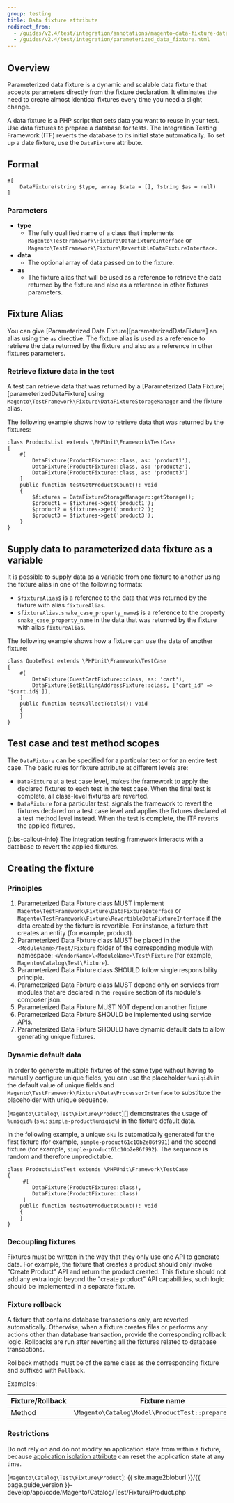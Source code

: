 ```yaml
---
group: testing
title: Data fixture attribute
redirect_from: 
  - /guides/v2.4/test/integration/annotations/magento-data-fixture-data-provider.html
  - /guides/v2.4/test/integration/parameterized_data_fixture.html
---
```


## Overview

Parameterized data fixture is a dynamic and scalable data fixture that accepts parameters directly from the fixture declaration. It eliminates the need to create almost identical fixtures every time you need a slight change.

A data fixture is a PHP script that sets data you want to reuse in your test.
Use data fixtures to prepare a database for tests. The Integration Testing Framework (ITF) reverts the database to its initial state automatically.
To set up a date fixture, use the `DataFixture` attribute.

## Format

```php?start_inline=1
#[
    DataFixture(string $type, array $data = [], ?string $as = null)
]
```

### Parameters

 - **type**
   - The fully qualified name of a class that implements `Magento\TestFramework\Fixture\DataFixtureInterface` or `Magento\TestFramework\Fixture\RevertibleDataFixtureInterface`.
 - **data**
   - The optional array of data passed on to the fixture.
 - **as**
   - The fixture alias that will be used as a reference to retrieve the data returned by the fixture and also as a reference in other fixtures parameters.

## Fixture Alias

You can give [Parameterized Data Fixture][parameterizedDataFixture] an alias using the `as` directive. The fixture alias is used as a reference to retrieve the data returned by the fixture and also as a reference in other fixtures parameters.

### Retrieve fixture data in the test

A test can retrieve data that was returned by a [Parameterized Data Fixture][parameterizedDataFixture] using `Magento\TestFramework\Fixture\DataFixtureStorageManager` and the fixture alias.

The following example shows how to retrieve data that was returned by the fixtures:

```php?start_inline=1
class ProductsList extends \PHPUnit\Framework\TestCase
{
    #[
        DataFixture(ProductFixture::class, as: 'product1'),
        DataFixture(ProductFixture::class, as: 'product2'),
        DataFixture(ProductFixture::class, as: 'product3')
    ]
    public function testGetProductsCount(): void
    {
        $fixtures = DataFixtureStorageManager::getStorage();
        $product1 = $fixtures->get('product1');
        $product2 = $fixtures->get('product2');
        $product3 = $fixtures->get('product3');
    }
}
```

## Supply data to parameterized data fixture as a variable

It is possible to supply data as a variable from one fixture to another using the fixture alias in one of the following formats:

-  `$fixtureAlias$` is a reference to the data that was returned by the fixture with alias `fixtureAlias`.
-  `$fixtureAlias.snake_case_property_name$` is a reference to the property `snake_case_property_name` in the data that was returned by the fixture with alias `fixtureAlias`.

The following example shows how a fixture can use the data of another fixture:

```php?start_inline=1
class QuoteTest extends \PHPUnit\Framework\TestCase
{
    #[
        DataFixture(GuestCartFixture::class, as: 'cart'),
        DataFixture(SetBillingAddressFixture::class, ['cart_id' => '$cart.id$']),
    ]
    public function testCollectTotals(): void
    {
    }
}
```

## Test case and test method scopes

The `DataFixture` can be specified for a particular test or for an entire test case.
The basic rules for fixture attribute at different levels are:

-  `DataFixture` at a test case level, makes the framework to apply the declared fixtures to each test in the test case.
   When the final test is complete, all class-level fixtures are reverted.
-  `DataFixture` for a particular test, signals the framework to revert the fixtures declared on a test case level and applies the fixtures declared at a test method level instead.
   When the test is complete, the ITF reverts the applied fixtures.

{:.bs-callout-info}
The integration testing framework interacts with a database to revert the applied fixtures.

## Creating the fixture

### Principles

1. Parameterized Data Fixture class MUST implement `Magento\TestFramework\Fixture\DataFixtureInterface` or  `Magento\TestFramework\Fixture\RevertibleDataFixtureInterface` if the data created by the fixture is revertible. For instance, a fixture that creates an entity (for example, product).
1. Parameterized Data Fixture class MUST be placed in the `<ModuleName>/Test/Fixture` folder of the corresponding module with namespace: `<VendorName>\<ModuleName>\Test\Fixture` (for example, `Magento\Catalog\Test\Fixture`).
1. Parameterized Data Fixture class SHOULD follow single responsibility principle.
1. Parameterized Data Fixture class MUST depend only on services from modules that are declared in the `require` section of its module's composer.json.
1. Parameterized Data Fixture MUST NOT depend on another fixture.
1. Parameterized Data Fixture SHOULD be implemented using service APIs.
1. Parameterized Data Fixture SHOULD have dynamic default data to allow generating unique fixtures.

### Dynamic default data

In order to generate multiple fixtures of the same type without having to manually configure unique fields, you can use the placeholder `%uniqid%` in the default value of unique fields and `Magento\TestFramework\Fixture\Data\ProcessorInterface` to substitute the placeholder with unique sequence.

[`Magento\Catalog\Test\Fixture\Product`][] demonstrates the usage of `%uniqid%` (`sku`: `simple-product%uniqid%`) in the fixture default data.

In the following example, a unique `sku` is automatically generated for the first fixture (for example, `simple-product61c10b2e86f991`) and the second fixture (for example, `simple-product61c10b2e86f992`). The sequence is random and therefore unpredictable.

```php?start_inline=1
class ProductsListTest extends \PHPUnit\Framework\TestCase
{
     #[
        DataFixture(ProductFixture::class),
        DataFixture(ProductFixture::class)
     ]
    public function testGetProductsCount(): void
    {
    }
}
```

### Decoupling fixtures

Fixtures must be written in the way that they only use one API to generate data. For example, the fixture that creates
a product should only invoke "Create Product" API and return the product created. This fixture should not add any extra
logic beyond the "create product" API capabilities, such logic should be implemented in a separate fixture.

### Fixture rollback

A fixture that contains database transactions only, are reverted automatically.
Otherwise, when a fixture creates files or performs any actions other than database transaction, provide the corresponding rollback logic.
Rollbacks are run after reverting all the fixtures related to database transactions.

Rollback methods must be of the same class as the corresponding fixture and suffixed with `Rollback`.

Examples:

| Fixture/Rollback | Fixture name                                         | Rollback name                                                |
|------------------|------------------------------------------------------|--------------------------------------------------------------|
| Method           | `\Magento\Catalog\Model\ProductTest::prepareProduct` | `\Magento\Catalog\Model\ProductTest::prepareProductRollback` |

### Restrictions

Do not rely on and do not modify an application state from within a fixture, because [application isolation attribute][magentoAppIsolation] can reset the application state at any time.

<!-- Link definitions -->

[magentoAppIsolation]: magento-app-isolation.html
[`Magento\Catalog\Test\Fixture\Product`]: {{ site.mage2bloburl }}/{{ page.guide_version }}-develop/app/code/Magento/Catalog/Test/Fixture/Product.php